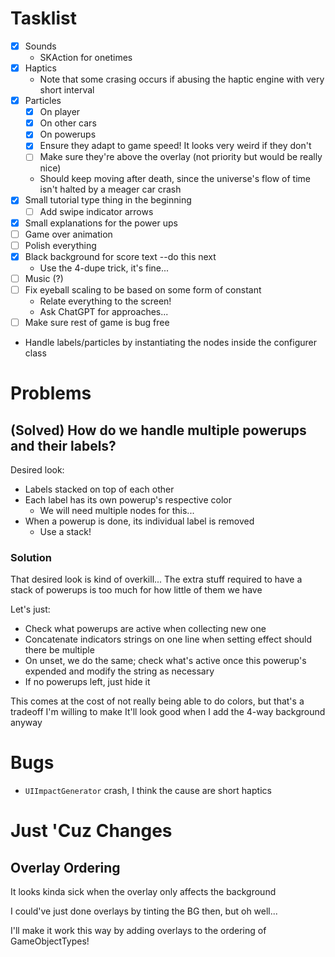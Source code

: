 # Tasklist

- [x] Sounds
    - SKAction for onetimes
- [x] Haptics
    - Note that some crasing occurs if abusing the haptic engine with very short interval
- [x] Particles
    - [x] On player
    - [x] On other cars 
    - [x] On powerups 
    - [x] Ensure they adapt to game speed! It looks very weird if they don't 
    - [ ] Make sure they're above the overlay (not priority but would be really nice)
    - Should keep moving after death, since the universe's flow of time isn't halted by a meager car crash 
- [x] Small tutorial type thing in the beginning
    - [ ] Add swipe indicator arrows
- [x] Small explanations for the power ups
- [ ] Game over animation
- [ ] Polish everything
- [x] Black background for score text --do this next
    - Use the 4-dupe trick, it's fine...
- [ ] Music (?)
- [ ] Fix eyeball scaling to be based on some form of constant
    - Relate everything to the screen!
    - Ask ChatGPT for approaches...
- [ ] Make sure rest of game is bug free

- Handle labels/particles by instantiating the nodes inside the configurer class

# Problems

## (Solved) How do we handle multiple powerups and their labels?

Desired look:
- Labels stacked on top of each other
- Each label has its own powerup's respective color 
    - We will need multiple nodes for this...
- When a powerup is done, its individual label is removed 
    - Use a stack!

### Solution

That desired look is kind of overkill... The extra stuff required to have a stack of powerups is too much for how little of them we have

Let's just:
- Check what powerups are active when collecting new one
- Concatenate indicators strings on one line when setting effect should there be multiple
- On unset, we do the same; check what's active once this powerup's expended and modify the string as necessary
- If no powerups left, just hide it

This comes at the cost of not really being able to do colors, but that's a tradeoff I'm willing to make
It'll look good when I add the 4-way background anyway

# Bugs

- `UIImpactGenerator` crash, I think the cause are short haptics 

# Just 'Cuz Changes

## Overlay Ordering

It looks kinda sick when the overlay only affects the background

I could've just done overlays by tinting the BG then, but oh well...

I'll make it work this way by adding overlays to the ordering of GameObjectTypes!
